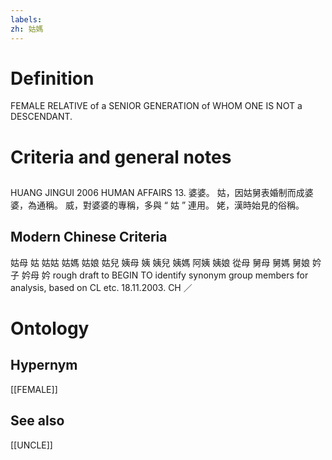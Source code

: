 ```yaml
---
labels: 
zh: 姑媽
---
```


# Definition
FEMALE RELATIVE of a SENIOR GENERATION of WHOM ONE IS NOT a DESCENDANT. 
# Criteria and general notes
## 
HUANG JINGUI 2006
HUMAN AFFAIRS 13. 婆婆。
姑，因姑舅表婚制而成婆婆，為通稱。
威，對婆婆的專稱，多與 “ 姑 ” 連用。
姥，漢時始見的俗稱。
## Modern Chinese Criteria
姑母
姑
姑姑
姑媽
姑娘
姑兒
姨母
姨
姨兒
姨媽
阿姨
姨娘
從母
舅母
舅媽
舅娘
妗子
妗母
妗
rough draft to BEGIN TO identify synonym group members for analysis, based on CL etc. 18.11.2003. CH ／
# Ontology

## Hypernym
[[FEMALE]]
## See also
[[UNCLE]]